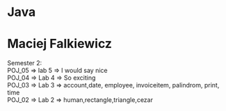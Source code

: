 # Java 
# Maciej Falkiewicz
Semester 2: <br>
POJ_05 => lab 5 => I would say nice <br>
POJ_04 => Lab 4 => So exciting <br>
POJ_03 => Lab 3 => account,date, employee, invoiceitem, palindrom, print, time <br>
POJ_02 => Lab 2 => human,rectangle,triangle,cezar <br>
